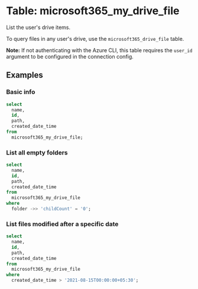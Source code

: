 # Table: microsoft365_my_drive_file

List the user's drive items.

To query files in any user's drive, use the `microsoft365_drive_file` table.

**Note:** If not authenticating with the Azure CLI, this table requires the `user_id` argument to be configured in the connection config.

## Examples

### Basic info

```sql
select
  name,
  id,
  path,
  created_date_time
from
  microsoft365_my_drive_file;
```

### List all empty folders

```sql
select
  name,
  id,
  path,
  created_date_time
from
  microsoft365_my_drive_file
where
  folder ->> 'childCount' = '0';
```

### List files modified after a specific date

```sql
select
  name,
  id,
  path,
  created_date_time
from
  microsoft365_my_drive_file
where
  created_date_time > '2021-08-15T00:00:00+05:30';
```
